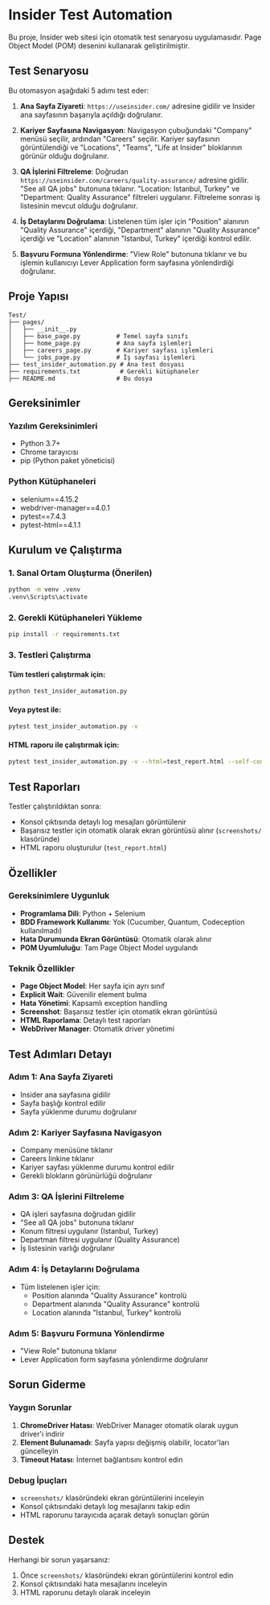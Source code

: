 # Insider Test Automation

Bu proje, Insider web sitesi için otomatik test senaryosu uygulamasıdır. Page Object Model (POM) desenini kullanarak geliştirilmiştir.

## Test Senaryosu

Bu otomasyon aşağıdaki 5 adımı test eder:

1. **Ana Sayfa Ziyareti**: `https://useinsider.com/` adresine gidilir ve Insider ana sayfasının başarıyla açıldığı doğrulanır.

2. **Kariyer Sayfasına Navigasyon**: Navigasyon çubuğundaki "Company" menüsü seçilir, ardından "Careers" seçilir. Kariyer sayfasının görüntülendiği ve "Locations", "Teams", "Life at Insider" bloklarının görünür olduğu doğrulanır.

3. **QA İşlerini Filtreleme**: Doğrudan `https://useinsider.com/careers/quality-assurance/` adresine gidilir. "See all QA jobs" butonuna tıklanır. "Location: Istanbul, Turkey" ve "Department: Quality Assurance" filtreleri uygulanır. Filtreleme sonrası iş listesinin mevcut olduğu doğrulanır.

4. **İş Detaylarını Doğrulama**: Listelenen tüm işler için "Position" alanının "Quality Assurance" içerdiği, "Department" alanının "Quality Assurance" içerdiği ve "Location" alanının "Istanbul, Turkey" içerdiği kontrol edilir.

5. **Başvuru Formuna Yönlendirme**: "View Role" butonuna tıklanır ve bu işlemin kullanıcıyı Lever Application form sayfasına yönlendirdiği doğrulanır.

## Proje Yapısı

```
Test/
├── pages/
│   ├── __init__.py
│   ├── base_page.py          # Temel sayfa sınıfı
│   ├── home_page.py          # Ana sayfa işlemleri
│   ├── careers_page.py       # Kariyer sayfası işlemleri
│   └── jobs_page.py          # İş sayfası işlemleri
├── test_insider_automation.py # Ana test dosyası
├── requirements.txt           # Gerekli kütüphaneler
├── README.md                 # Bu dosya
```

## Gereksinimler

### Yazılım Gereksinimleri
- Python 3.7+
- Chrome tarayıcısı
- pip (Python paket yöneticisi)

### Python Kütüphaneleri
- selenium==4.15.2
- webdriver-manager==4.0.1
- pytest==7.4.3
- pytest-html==4.1.1

## Kurulum ve Çalıştırma

### 1. Sanal Ortam Oluşturma (Önerilen)
```bash
python -m venv .venv
.venv\Scripts\activate
```

### 2. Gerekli Kütüphaneleri Yükleme
```bash
pip install -r requirements.txt
```

### 3. Testleri Çalıştırma

#### Tüm testleri çalıştırmak için:
```bash
python test_insider_automation.py
```

#### Veya pytest ile:
```bash
pytest test_insider_automation.py -v
```

#### HTML raporu ile çalıştırmak için:
```bash
pytest test_insider_automation.py -v --html=test_report.html --self-contained-html
```

## Test Raporları

Testler çalıştırıldıktan sonra:
- Konsol çıktısında detaylı log mesajları görüntülenir
- Başarısız testler için otomatik olarak ekran görüntüsü alınır (`screenshots/` klasöründe)
- HTML raporu oluşturulur (`test_report.html`)

## Özellikler

### Gereksinimlere Uygunluk
- **Programlama Dili**: Python + Selenium
- **BDD Framework Kullanımı**: Yok (Cucumber, Quantum, Codeception kullanılmadı)
- **Hata Durumunda Ekran Görüntüsü**: Otomatik olarak alınır
- **POM Uyumluluğu**: Tam Page Object Model uygulandı

### Teknik Özellikler
- **Page Object Model**: Her sayfa için ayrı sınıf
- **Explicit Wait**: Güvenilir element bulma
- **Hata Yönetimi**: Kapsamlı exception handling
- **Screenshot**: Başarısız testler için otomatik ekran görüntüsü
- **HTML Raporlama**: Detaylı test raporları
- **WebDriver Manager**: Otomatik driver yönetimi

## Test Adımları Detayı

### Adım 1: Ana Sayfa Ziyareti
- Insider ana sayfasına gidilir
- Sayfa başlığı kontrol edilir
- Sayfa yüklenme durumu doğrulanır

### Adım 2: Kariyer Sayfasına Navigasyon
- Company menüsüne tıklanır
- Careers linkine tıklanır
- Kariyer sayfası yüklenme durumu kontrol edilir
- Gerekli blokların görünürlüğü doğrulanır

### Adım 3: QA İşlerini Filtreleme
- QA işleri sayfasına doğrudan gidilir
- "See all QA jobs" butonuna tıklanır
- Konum filtresi uygulanır (Istanbul, Turkey)
- Departman filtresi uygulanır (Quality Assurance)
- İş listesinin varlığı doğrulanır

### Adım 4: İş Detaylarını Doğrulama
- Tüm listelenen işler için:
  - Position alanında "Quality Assurance" kontrolü
  - Department alanında "Quality Assurance" kontrolü
  - Location alanında "Istanbul, Turkey" kontrolü

### Adım 5: Başvuru Formuna Yönlendirme
- "View Role" butonuna tıklanır
- Lever Application form sayfasına yönlendirme doğrulanır

## Sorun Giderme

### Yaygın Sorunlar

1. **ChromeDriver Hatası**: WebDriver Manager otomatik olarak uygun driver'ı indirir
2. **Element Bulunamadı**: Sayfa yapısı değişmiş olabilir, locator'ları güncelleyin
3. **Timeout Hatası**: İnternet bağlantısını kontrol edin

### Debug İpuçları
- `screenshots/` klasöründeki ekran görüntülerini inceleyin
- Konsol çıktısındaki detaylı log mesajlarını takip edin
- HTML raporunu tarayıcıda açarak detaylı sonuçları görün

## Destek

Herhangi bir sorun yaşarsanız:
1. Önce `screenshots/` klasöründeki ekran görüntülerini kontrol edin
2. Konsol çıktısındaki hata mesajlarını inceleyin
3. HTML raporunu detaylı olarak inceleyin